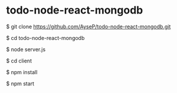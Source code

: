 # todo-node-react-mongodb

$ git clone https://github.com/AyseP/todo-node-react-mongodb.git

$ cd todo-node-react-mongodb

$ node server.js

$ cd client

$ npm install

$ npm start

